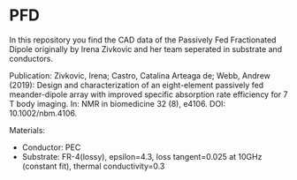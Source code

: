 # PFD

In this repository you find the CAD data of the Passively Fed Fractionated Dipole originally by Irena Zivkovic and her team seperated in substrate and conductors.

Publication: Zivkovic, Irena; Castro, Catalina Arteaga de; Webb, Andrew (2019): Design and characterization of an eight-element passively fed meander-dipole array with improved specific absorption rate efficiency for 7 T body imaging. In: NMR in biomedicine 32 (8), e4106. DOI: 10.1002/nbm.4106.

Materials: 

- Conductor: PEC
- Substrate: FR-4(lossy), epsilon=4.3, loss tangent=0.025 at 10GHz (constant fit), thermal conductivity=0.3
